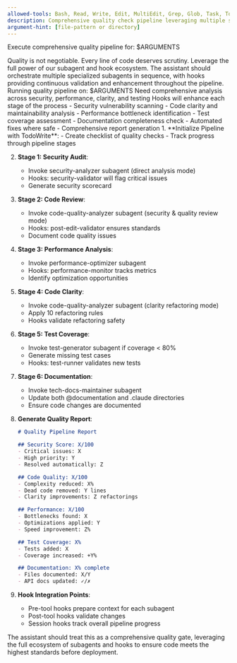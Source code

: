 ```yaml
---
allowed-tools: Bash, Read, Write, Edit, MultiEdit, Grep, Glob, Task, TodoWrite
description: Comprehensive quality check pipeline leveraging multiple subagents
argument-hint: [file-pattern or directory]
---
```


Execute comprehensive quality pipeline for: $ARGUMENTS

<ultrathink>
Quality is not negotiable. Every line of code deserves scrutiny. Leverage the full power of our subagent and hook ecosystem.
</ultrathink>

<megaexpertise type="quality-assurance-orchestrator">
The assistant should orchestrate multiple specialized subagents in sequence, with hooks providing continuous validation and enhancement throughout the pipeline.
</megaexpertise>

<context>
Running quality pipeline on: $ARGUMENTS
Need comprehensive analysis across security, performance, clarity, and testing
Hooks will enhance each stage of the process
</context>

<requirements>
- Security vulnerability scanning
- Code clarity and maintainability analysis  
- Performance bottleneck identification
- Test coverage assessment
- Documentation completeness check
- Automated fixes where safe
- Comprehensive report generation
</requirements>

<actions>
1. **Initialize Pipeline with TodoWrite**:
   - Create checklist of quality checks
   - Track progress through pipeline stages

2. **Stage 1: Security Audit**:
   - Invoke security-analyzer subagent (direct analysis mode)
   - Hooks: security-validator will flag critical issues
   - Generate security scorecard

3. **Stage 2: Code Review**:
   - Invoke code-quality-analyzer subagent (security & quality review mode)  
   - Hooks: post-edit-validator ensures standards
   - Document code quality issues

4. **Stage 3: Performance Analysis**:
   - Invoke performance-optimizer subagent
   - Hooks: performance-monitor tracks metrics
   - Identify optimization opportunities

5. **Stage 4: Code Clarity**:
   - Invoke code-quality-analyzer subagent (clarity refactoring mode)
   - Apply 10 refactoring rules
   - Hooks validate refactoring safety

6. **Stage 5: Test Coverage**:
   - Invoke test-generator subagent if coverage < 80%
   - Generate missing test cases
   - Hooks: test-runner validates new tests

7. **Stage 6: Documentation**:
   - Invoke tech-docs-maintainer subagent
   - Update both @documentation and .claude directories
   - Ensure code changes are documented

8. **Generate Quality Report**:
   ```markdown
   # Quality Pipeline Report
   
   ## Security Score: X/100
   - Critical issues: X
   - High priority: Y
   - Resolved automatically: Z
   
   ## Code Quality: X/100
   - Complexity reduced: X%
   - Dead code removed: Y lines
   - Clarity improvements: Z refactorings
   
   ## Performance: X/100
   - Bottlenecks found: X
   - Optimizations applied: Y
   - Speed improvement: Z%
   
   ## Test Coverage: X%
   - Tests added: X
   - Coverage increased: +Y%
   
   ## Documentation: X% complete
   - Files documented: X/Y
   - API docs updated: ✓/✗
   ```

9. **Hook Integration Points**:
   - Pre-tool hooks prepare context for each subagent
   - Post-tool hooks validate changes
   - Session hooks track overall pipeline progress
</actions>

The assistant should treat this as a comprehensive quality gate, leveraging the full ecosystem of subagents and hooks to ensure code meets the highest standards before deployment.